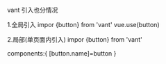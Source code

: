 #
vant 引入也分情况

1.全局引入
impor {button} from 'vant'
vue.use(button)



2.局部(单页面内引入)
   impor  {button} from 'vant'

components:{
    [button.name]=button
}